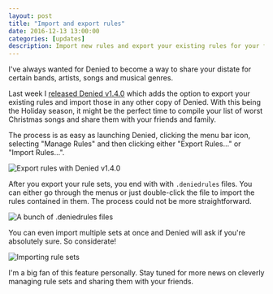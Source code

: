 ```yaml
---
layout: post
title: "Import and export rules"
date: 2016-12-13 13:00:00
categories: [updates]
description: Import new rules and export your existing rules for your friends.
---
```


I've always wanted for Denied to become a way to share your distate for certain bands, artists, songs and musical genres.

Last week I [released Denied v1.4.0](https://www.getdenied.com/appstore) which adds the option to export your existing rules and import those in any other copy of Denied. With this being the Holiday season, it might be the perfect time to compile your list of worst Christmas songs and share them with your friends and family.

<!-- more -->

The process is as easy as launching Denied, clicking the menu bar icon, selecting "Manage Rules" and then clicking either "Export Rules..." or "Import Rules...".

![Export rules with Denied v1.4.0](/news/img/export-rules.jpg)

After you export your rule sets, you end with with ```.deniedrules``` files. You can either go through the menus or just double-click the file to import the rules contained in them. The process could not be more straightforward.

![A bunch of .deniedrules files](/news/img/deniedrules-files.jpg)

You can even import multiple sets at once and Denied will ask if you're absolutely sure. So considerate!

![Importing rule sets](/news/img/import-rules.jpg)

I'm a big fan of this feature personally. Stay tuned for more news on cleverly managing rule sets and sharing them with your friends.
